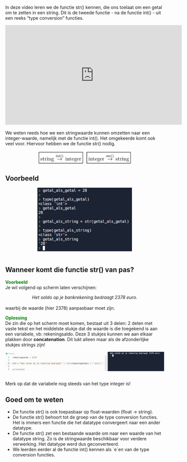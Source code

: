 In deze video leren we de functie str() kennen, die ons toelaat om een getal om te zetten in een string. Dit is de tweede functie - na de functie int() - uit een reeks “type conversion” functies.

<div align="center">
  <iframe width="560" height="315" src="https://www.youtube.com/embed/RG4yR9EmR_k" title="YouTube video player" frameborder="0" allow="accelerometer; autoplay; clipboard-write; encrypted-media; gyroscope; picture-in-picture; web-share" allowfullscreen></iframe>
</div>

We weten reeds hoe we een stringwaarde kunnen omzetten naar een integer-waarde, namelijk met de functie int(). Het omgekeerde komt ook veel voor. Hiervoor hebben we de functie str() nodig.

<div align="center">
  <img src="media/type_conversion.png" align="center" width="300px" data-caption="Type conversion integer versus string." />
</div>

## Voorbeeld
<div align="center">
  <img src="media/getal_als_string.png" align="center" width="300px" data-caption="Type conversion: getal als string." />
</div>
<br>

## Wanneer komt die functie str() van pas?
<b style="color:green;">Voorbeeld</b><br>
Je wil volgend op scherm laten verschijnen:
<div align="center">
  <i>Het saldo op je bankrekening bedraagt 2378 euro.</i>
</div>
<br>
waarbij de waarde (hier 2378) aanpasbaar moet zijn.<br>

<b style="color:green;">Oplossing</b><br>
De zin die op het scherm moet komen, bestaat uit 3 delen: 2 delen met vaste tekst en het middelste stukje dat de waarde is die toegekend is aan een variabele, vb:
rekeningsaldo. Deze 3 stukjes kunnen we aan elkaar plakken door <b>concatenation</b>. Dit lukt alleen maar als de afzonderlijke stukjes strings zijn!

<div align="center">
  <img src="media/functie_str_voorbeeld.png" align="center" width="750px" data-caption="Toepassing van de functie str()." />
</div>
<br>

Merk op dat de variabele nog steeds van het type integer is!

## Goed om te weten
* De functie str() is ook toepasbaar op float-waarden (float → string).
* De functie str() behoort tot de groep van de type conversion functies. Het is immers een functie die het datatype convergeert naar een ander datatype.
* De functie str() zet een bestaande waarde om naar een waarde van het datatype string. Zo is de stringwaarde beschikbaar voor verdere verwerking. Het datatype werd dus geconverteerd.
* We leerden eerder al de functie int() kennen als ´e´en van de type conversion functies.
